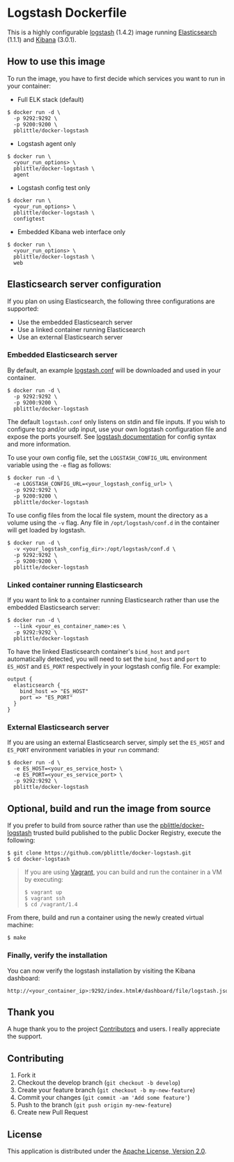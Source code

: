 # Logstash Dockerfile

This is a highly configurable [logstash][7] (1.4.2) image running [Elasticsearch][8] (1.1.1) and [Kibana][9] (3.0.1).

## How to use this image

To run the image, you have to first decide which services you want to run in your container:

 * Full ELK stack (default)

````
$ docker run -d \
  -p 9292:9292 \
  -p 9200:9200 \
  pblittle/docker-logstash
````

 * Logstash agent only

````
$ docker run \
  <your_run_options> \
  pblittle/docker-logstash \
  agent
````

 * Logstash config test only

````
$ docker run \
  <your_run_options> \
  pblittle/docker-logstash \
  configtest
````

 * Embedded Kibana web interface only

````
$ docker run \
  <your_run_options> \
  pblittle/docker-logstash \
  web
````

## Elasticsearch server configuration

If you plan on using Elasticsearch, the following three configurations are supported:

 * Use the embedded Elasticsearch server
 * Use a linked container running Elasticsearch
 * Use an external Elasticsearch server

### Embedded Elasticsearch server

By default, an example [logstash.conf][2] will be downloaded and used in your container.

    $ docker run -d \
      -p 9292:9292 \
      -p 9200:9200 \
      pblittle/docker-logstash

The default `logstash.conf` only listens on stdin and file inputs. If you wish to configure tcp and/or udp input, use your own logstash configuration file and expose the ports yourself. See [logstash documentation][10] for config syntax and more information.

To use your own config file, set the `LOGSTASH_CONFIG_URL` environment variable using the `-e` flag as follows:

    $ docker run -d \
      -e LOGSTASH_CONFIG_URL=<your_logstash_config_url> \
      -p 9292:9292 \
      -p 9200:9200 \
      pblittle/docker-logstash

To use config files from the local file system, mount the directory as a volume using the `-v` flag. Any file in `/opt/logstash/conf.d` in the container will get loaded by logstash.

    $ docker run -d \
      -v <your_logstash_config_dir>:/opt/logstash/conf.d \
      -p 9292:9292 \
      -p 9200:9200 \
      pblittle/docker-logstash

### Linked container running Elasticsearch

If you want to link to a container running Elasticsearch rather than use the embedded Elasticsearch server:

    $ docker run -d \
      --link <your_es_container_name>:es \
      -p 9292:9292 \
      pblittle/docker-logstash

To have the linked Elasticsearch container's `bind_host` and `port` automatically detected, you will need to set the `bind_host` and `port` to `ES_HOST` and `ES_PORT` respectively in your logstash config file. For example:

    output {
      elasticsearch {
        bind_host => "ES_HOST"
        port => "ES_PORT"
      }
    }

### External Elasticsearch server

If you are using an external Elasticsearch server, simply set the `ES_HOST` and `ES_PORT` environment variables in your `run` command:

    $ docker run -d \
      -e ES_HOST=<your_es_service_host> \
      -e ES_PORT=<your_es_service_port> \
      -p 9292:9292 \
      pblittle/docker-logstash

## Optional, build and run the image from source

If you prefer to build from source rather than use the [pblittle/docker-logstash][1] trusted build published to the public Docker Registry, execute the following:

    $ git clone https://github.com/pblittle/docker-logstash.git
    $ cd docker-logstash

> If you are using [Vagrant][3], you can build and run the container in a VM by executing:
>
>     $ vagrant up
>     $ vagrant ssh
>     $ cd /vagrant/1.4

From there, build and run a container using the newly created virtual machine:

    $ make

### Finally, verify the installation

You can now verify the logstash installation by visiting the Kibana dashboard:

    http://<your_container_ip>:9292/index.html#/dashboard/file/logstash.json

## Thank you

A huge thank you to the project [Contributors][4] and users. I really appreciate the support.

## Contributing

1. Fork it
2. Checkout the develop branch (`git checkout -b develop`)
3. Create your feature branch (`git checkout -b my-new-feature`)
4. Commit your changes (`git commit -am 'Add some feature'`)
5. Push to the branch (`git push origin my-new-feature`)
6. Create new Pull Request

## License

This application is distributed under the [Apache License, Version 2.0][5].

[1]: https://registry.hub.docker.com/u/pblittle/docker-logstash
[2]: https://gist.githubusercontent.com/pblittle/8778567/raw/logstash.conf
[3]: https://www.vagrantup.com
[4]: https://github.com/pblittle/docker-logstash/graphs/contributors
[5]: http://www.apache.org/licenses/LICENSE-2.0
[7]: http://logstash.net
[8]: http://www.elasticsearch.org/overview/elasticsearch
[9]: http://www.elasticsearch.org/overview/kibana
[10]: http://logstash.net/docs/1.4.2/configuration
